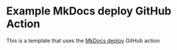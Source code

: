 # Example MkDocs deploy GitHub Action

This is a template that uses the  [MkDocs deploy](https://github.com/marketplace/actions/deploy-mkdocs) GitHub action

